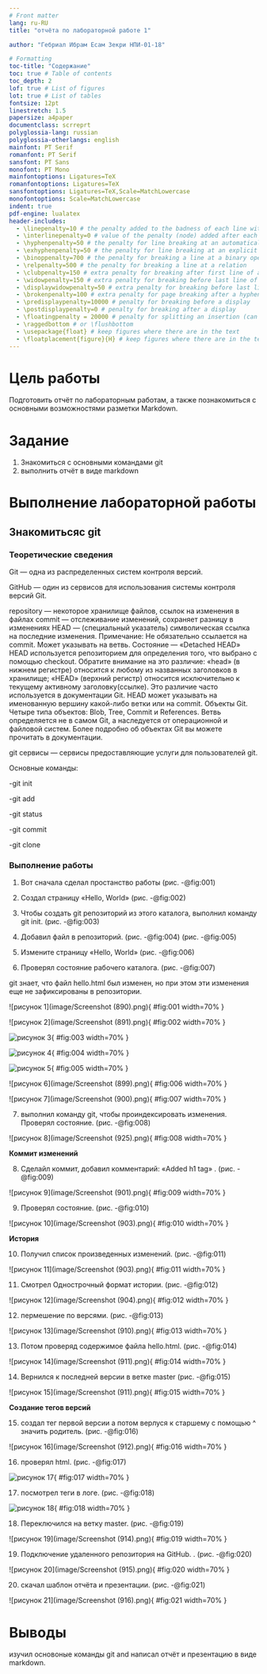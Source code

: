 ```yaml
---
# Front matter
lang: ru-RU
title: "отчёта по лабораторной работе 1"

author: "Гебриал Ибрам Есам Зекри НПИ-01-18"

# Formatting
toc-title: "Содержание"
toc: true # Table of contents
toc_depth: 2
lof: true # List of figures
lot: true # List of tables
fontsize: 12pt
linestretch: 1.5
papersize: a4paper
documentclass: scrreprt
polyglossia-lang: russian
polyglossia-otherlangs: english
mainfont: PT Serif
romanfont: PT Serif
sansfont: PT Sans
monofont: PT Mono
mainfontoptions: Ligatures=TeX
romanfontoptions: Ligatures=TeX
sansfontoptions: Ligatures=TeX,Scale=MatchLowercase
monofontoptions: Scale=MatchLowercase
indent: true
pdf-engine: lualatex
header-includes:
  - \linepenalty=10 # the penalty added to the badness of each line within a paragraph (no associated penalty node) Increasing the value makes tex try to have fewer lines in the paragraph.
  - \interlinepenalty=0 # value of the penalty (node) added after each line of a paragraph.
  - \hyphenpenalty=50 # the penalty for line breaking at an automatically inserted hyphen
  - \exhyphenpenalty=50 # the penalty for line breaking at an explicit hyphen
  - \binoppenalty=700 # the penalty for breaking a line at a binary operator
  - \relpenalty=500 # the penalty for breaking a line at a relation
  - \clubpenalty=150 # extra penalty for breaking after first line of a paragraph
  - \widowpenalty=150 # extra penalty for breaking before last line of a paragraph
  - \displaywidowpenalty=50 # extra penalty for breaking before last line before a display math
  - \brokenpenalty=100 # extra penalty for page breaking after a hyphenated line
  - \predisplaypenalty=10000 # penalty for breaking before a display
  - \postdisplaypenalty=0 # penalty for breaking after a display
  - \floatingpenalty = 20000 # penalty for splitting an insertion (can only be split footnote in standard LaTeX)
  - \raggedbottom # or \flushbottom
  - \usepackage{float} # keep figures where there are in the text
  - \floatplacement{figure}{H} # keep figures where there are in the text
---
```


# Цель работы

 Подготовить отчёт по лабораторным работам, а также познакомиться
с основными возможностями разметки Markdown.

# Задание

1. Знакомиться с основными командами git
2. выполнить отчёт в виде markdown



# Выполнение лабораторной работы

## Знакомитьсяс git 

### Теоретические сведения
Git — одна из распределенных систем контроля версий.

GitHub — один из сервисов для использования системы контроля версий Git.

repository — некоторое хранилище файлов, ссылок на изменения в файлах
commit — отслеживание изменений, сохраняет разницу в изменениях
HEAD — (специальный указатель) символическая ссылка на последние изменения. Примечание: Не обязательно ссылается на commit. Может указывать на ветвь. Состояние — «Detached HEAD»
HEAD используется репозиторием для определения того, что выбрано с помощью checkout.
Обратите внимание на это различие: «head» (в нижнем регистре) относится к любому из названных заголовков в хранилище; «HEAD» (верхний регистр) относится исключительно к текущему активному заголовку(ссылке). Это различие часто используется в документации Git. HEAD может указывать на именованную вершину какой-либо ветки или на commit.
Объекты Git. Четыре типа объектов: Blob, Tree, Commit и References.
Ветвь определяется не в самом Git, а наследуется от операционной и файловой систем.
Более подробно об объектах Git вы можете прочитать в документации.

git сервисы — сервисы предоставляющие услуги для пользователей git.

Основные команды:

-git init

-git add

-git status

-git commit

-git clone

### Выполнение работы 

1. Вот сначала сделал простанство работы (рис. -@fig:001)

2. Создал страницу «Hello, World»		(рис. -@fig:002)

3. Чтобы создать git репозиторий из этого каталога, выполнил команду git init. (рис. -@fig:003)

4. Добавил файл в репозиторий. (рис. -@fig:004) (рис. -@fig:005)

5. Измените страницу «Hello, World» (рис. -@fig:006)

6. Проверял состояние рабочего каталога. (рис. -@fig:007)

git знает, что файл hello.html был изменен, но при этом эти изменения еще
не зафиксированы в репозитории.

![рисунок 1](image/Screenshot (890).png){ #fig:001 width=70% }

![рисунок 2](image/Screenshot (891).png){ #fig:002 width=70% }

![рисунок 3](image/5.png){ #fig:003 width=70% }

![рисунок 4](image/6.png){ #fig:004 width=70% }

![рисунок 5](image/7.png){ #fig:005 width=70% }

![рисунок 6](image/Screenshot (899).png){ #fig:006 width=70% }

![рисунок 7](image/Screenshot (900).png){ #fig:007 width=70% }

7. выполнил команду git, чтобы проиндексировать изменения. Проверял
состояние. (рис. -@fig:008)

![рисунок 8](image/Screenshot (925).png){ #fig:008 width=70% }

**Коммит изменений**

8. Сделайл коммит, добавил комментарий: «Added h1 tag» . (рис. -@fig:009)

![рисунок 9](image/Screenshot (901).png){ #fig:009 width=70% }

9. Проверял состояние. (рис. -@fig:010)

![рисунок 10](image/Screenshot (903).png){ #fig:010 width=70% }

**История**

10. Получил список произведенных изменений. (рис. -@fig:011)

![рисунок 11](image/Screenshot (903).png){ #fig:011 width=70% }

11. Смотрел Однострочный формат истории. (рис. -@fig:012)

![рисунок 12](image/Screenshot (904).png){ #fig:012 width=70% }

12. пермешение по версями. (рис. -@fig:013)

![рисунок 13](image/Screenshot (910).png){ #fig:013 width=70% }

13. Потом проверяд содержимое файла hello.html. (рис. -@fig:014)

![рисунок 14](image/Screenshot (911).png){ #fig:014 width=70% }

14. Вернился к последней версии в ветке master (рис. -@fig:015)

![рисунок 15](image/Screenshot (911).png){ #fig:015 width=70% }

**Создание тегов версий**

15. создал тег первой версии а потом верлуся к старшему с помощью ^ значить родитель. (рис. -@fig:016)

![рисунок 16](image/Screenshot (912).png){ #fig:016 width=70% }

16. проверял html. (рис. -@fig:017)

![рисунок 17](image/8.png){ #fig:017 width=70% }

17. посмотрел теги в логе. (рис. -@fig:018)

![рисунок 18](image/9.png){ #fig:018 width=70% }

18. Переключился на ветку master. (рис. -@fig:019)

![рисунок 19](image/Screenshot (914).png){ #fig:019 width=70% }

19. Подключение удаленного репозитория на GitHub. . (рис. -@fig:020)

![рисунок 20](image/Screenshot (915).png){ #fig:020 width=70% }

20. скачал шаблон отчёта и презентации. (рис. -@fig:021)

![рисунок 21](image/Screenshot (916).png){ #fig:021 width=70% }



# Выводы

изучил основоные команды git and написал отчёт и презентацию в виде markdown.
